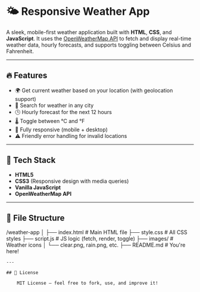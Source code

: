 # 🌤️ Responsive Weather App

A sleek, mobile-first weather application built with **HTML**, **CSS**, and **JavaScript**. It uses the [OpenWeatherMap API](https://openweathermap.org/api) to fetch and display real-time weather data, hourly forecasts, and supports toggling between Celsius and Fahrenheit.

---

## 🔥 Features

- 🌍 Get current weather based on your location (with geolocation support)
- 🔎 Search for weather in any city
- 🕒 Hourly forecast for the next 12 hours
- 🌡️ Toggle between °C and °F
- 📱 Fully responsive (mobile + desktop)
- ⚠️ Friendly error handling for invalid locations

---

## 🧰 Tech Stack

- **HTML5**
- **CSS3** (Responsive design with media queries)
- **Vanilla JavaScript**
- **OpenWeatherMap API**

---

## 🧪 File Structure

/weather-app
│
├── index.html # Main HTML file
├── style.css # All CSS styles
├── script.js # JS logic (fetch, render, toggle)
├── images/ # Weather icons
│ └── clear.png, rain.png, etc.
├── README.md # You're here!

```
---

## 📄 License

    MIT License – feel free to fork, use, and improve it!
```

